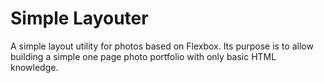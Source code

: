 # Simple Layouter

A simple layout utility for photos based on Flexbox. Its purpose is to allow building a simple one page photo portfolio with only basic HTML knowledge.
